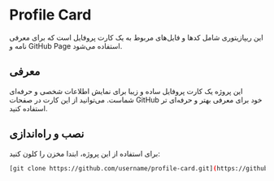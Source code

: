 # Profile Card

این ریپازیتوری شامل کدها و فایل‌های مربوط به یک کارت پروفایل است که برای معرفی نامه و GitHub Page استفاده می‌شود.

## معرفی

این پروژه یک کارت پروفایل ساده و زیبا برای نمایش اطلاعات شخصی و حرفه‌ای شماست. می‌توانید از این کارت در صفحات GitHub خود برای معرفی بهتر و حرفه‌ای تر استفاده کنید.

## نصب و راه‌اندازی

برای استفاده از این پروژه، ابتدا مخزن را کلون کنید:

```bash
[git clone https://github.com/username/profile-card.git](https://github.com/ahmadi-aliakbar/profile-card.git)
